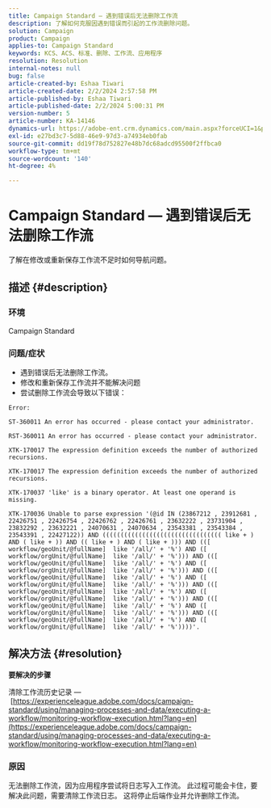 ```yaml
---
title: Campaign Standard — 遇到错误后无法删除工作流
description: 了解如何克服因遇到错误而引起的工作流删除问题。
solution: Campaign
product: Campaign
applies-to: Campaign Standard
keywords: KCS、ACS、标准、删除、工作流、应用程序
resolution: Resolution
internal-notes: null
bug: false
article-created-by: Eshaa Tiwari
article-created-date: 2/2/2024 2:57:58 PM
article-published-by: Eshaa Tiwari
article-published-date: 2/2/2024 5:00:31 PM
version-number: 5
article-number: KA-14146
dynamics-url: https://adobe-ent.crm.dynamics.com/main.aspx?forceUCI=1&pagetype=entityrecord&etn=knowledgearticle&id=34e15770-dbc1-ee11-9079-6045bd006268
exl-id: e27bd3c7-5d88-46e9-97d3-a74934eb0fab
source-git-commit: dd19f78d752827e48b7dc68adcd95500f2ffbca0
workflow-type: tm+mt
source-wordcount: '140'
ht-degree: 4%

---
```


# Campaign Standard — 遇到错误后无法删除工作流


了解在修改或重新保存工作流不足时如何导航问题。

## 描述 {#description}


### 环境

Campaign Standard

### 问题/症状

- 遇到错误后无法删除工作流。
- 修改和重新保存工作流并不能解决问题
- 尝试删除工作流会导致以下错误：



```
Error:

ST-360011 An error has occurred - please contact your administrator.

RST-360011 An error has occurred - please contact your administrator.

XTK-170017 The expression definition exceeds the number of authorized recursions.

XTK-170017 The expression definition exceeds the number of authorized recursions.

XTK-170037 'like' is a binary operator. At least one operand is missing.

XTK-170036 Unable to parse expression '(@id IN (23867212 , 23912681 , 22426751 , 22426754 , 22426762 , 22426761 , 23632222 , 23731904 , 23832292 , 23632221 , 24070631 , 24070634 , 23543381 , 23543384 , 23543391 , 22427122)) AND ((((((((((((((((((((((((((((((((( like + ) AND ( like + )) AND (( like + ) AND ( like + ))) AND (([ workflow/geoUnit/@fullName]  like '/all/' + '%') AND ([ workflow/orgUnit/@fullName]  like '/all/' + '%'))) AND (([ workflow/geoUnit/@fullName]  like '/all/' + '%') AND ([ workflow/orgUnit/@fullName]  like '/all/' + '%'))) AND (([ workflow/geoUnit/@fullName]  like '/all/' + '%') AND ([ workflow/orgUnit/@fullName]  like '/all/' + '%'))) AND (([ workflow/geoUnit/@fullName]  like '/all/' + '%') AND ([ workflow/orgUnit/@fullName]  like '/all/' + '%'))) AND (([ workflow/geoUnit/@fullName]  like '/all/' + '%') AND ([ workflow/orgUnit/@fullName]  like '/all/' + '%'))) AND (([ workflow/geoUnit/@fullName]  like '/all/' + '%') AND ([ workflow/orgUnit/@fullName]  like '/all/' + '%'))))'.
```







## 解决方法 {#resolution}


<b>要解决的步骤</b>

清除工作流历史记录 —  [https://experienceleague.adobe.com/docs/campaign-standard/using/managing-processes-and-data/executing-a-workflow/monitoring-workflow-execution.html?lang=en](https://experienceleague.adobe.com/docs/campaign-standard/using/managing-processes-and-data/executing-a-workflow/monitoring-workflow-execution.html?lang=en)

### 原因

无法删除工作流，因为应用程序尝试将日志写入工作流。 此过程可能会卡住，要解决此问题，需要清除工作流日志。 这将停止后端作业并允许删除工作流。
